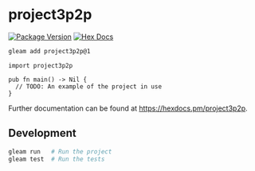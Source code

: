 # project3p2p

[![Package Version](https://img.shields.io/hexpm/v/project3p2p)](https://hex.pm/packages/project3p2p)
[![Hex Docs](https://img.shields.io/badge/hex-docs-ffaff3)](https://hexdocs.pm/project3p2p/)

```sh
gleam add project3p2p@1
```
```gleam
import project3p2p

pub fn main() -> Nil {
  // TODO: An example of the project in use
}
```

Further documentation can be found at <https://hexdocs.pm/project3p2p>.

## Development

```sh
gleam run   # Run the project
gleam test  # Run the tests
```
